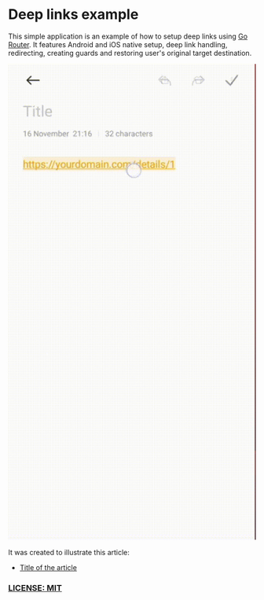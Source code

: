 # Deep links example

This simple application is an example of how to setup deep links using [Go Router](https://pub.dev/packages/go_router).
It features Android and iOS native setup, deep link handling, redirecting, creating guards and restoring user's original target destination.


![Deep link example app preview](/.github/images/deep_links_app.gif)

 It was created to illustrate this article:
- [Title of the article](link)
### [LICENSE: MIT](LICENSE.md)

